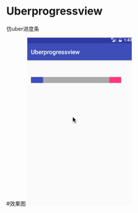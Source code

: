 # Uberprogressview
仿uber进度条

#效果图
![image](https://github.com/dalong982242260/Uberprogressview/blob/master/gif/progress.gif?raw=true)
